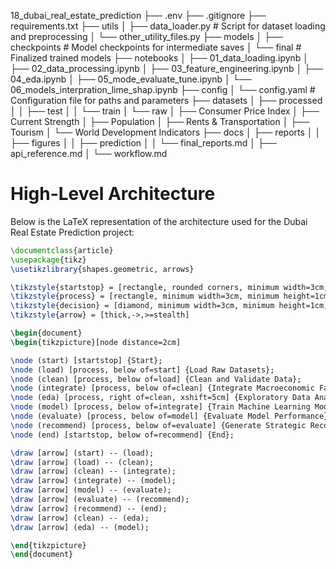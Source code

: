 18_dubai_real_estate_prediction
├── .env
├── .gitignore
├── requirements.txt
├── utils
│   ├── data_loader.py            # Script for dataset loading and preprocessing
│   └── other_utility_files.py
├── models
│   ├── checkpoints               # Model checkpoints for intermediate saves
│   └── final                     # Finalized trained models
├── notebooks
│   ├── 01_data_loading.ipynb
│   ├── 02_data_processing.ipynb
│   ├── 03_feature_engineering.ipynb
│   ├── 04_eda.ipynb
│   ├── 05_mode_evaluate_tune.ipynb
│   └── 06_models_interpration_lime_shap.ipynb
├── config
│   └── config.yaml               # Configuration file for paths and parameters
├── datasets
│   ├── processed
│   │   ├── test
│   │   └── train
│   └── raw
│       ├── Consumer Price Index
│       ├── Current Strength
│       ├── Population
│       ├── Rents & Transportation
│       ├── Tourism
│       └── World Development Indicators
├── docs
│   ├── reports
│   │   ├── figures
│   │   ├── prediction
│   │   └── final_reports.md
│   ├── api_reference.md
│   └── workflow.md


# High-Level Architecture

Below is the LaTeX representation of the architecture used for the Dubai Real Estate Prediction project:

```latex
\documentclass{article}
\usepackage{tikz}
\usetikzlibrary{shapes.geometric, arrows}

\tikzstyle{startstop} = [rectangle, rounded corners, minimum width=3cm, minimum height=1cm,text centered, draw=black, fill=red!30]
\tikzstyle{process} = [rectangle, minimum width=3cm, minimum height=1cm, text centered, draw=black, fill=blue!30]
\tikzstyle{decision} = [diamond, minimum width=3cm, minimum height=1cm, text centered, draw=black, fill=green!30]
\tikzstyle{arrow} = [thick,->,>=stealth]

\begin{document}
\begin{tikzpicture}[node distance=2cm]

\node (start) [startstop] {Start};
\node (load) [process, below of=start] {Load Raw Datasets};
\node (clean) [process, below of=load] {Clean and Validate Data};
\node (integrate) [process, below of=clean] {Integrate Macroeconomic Factors};
\node (eda) [process, right of=clean, xshift=5cm] {Exploratory Data Analysis};
\node (model) [process, below of=integrate] {Train Machine Learning Models};
\node (evaluate) [process, below of=model] {Evaluate Model Performance};
\node (recommend) [process, below of=evaluate] {Generate Strategic Recommendations};
\node (end) [startstop, below of=recommend] {End};

\draw [arrow] (start) -- (load);
\draw [arrow] (load) -- (clean);
\draw [arrow] (clean) -- (integrate);
\draw [arrow] (integrate) -- (model);
\draw [arrow] (model) -- (evaluate);
\draw [arrow] (evaluate) -- (recommend);
\draw [arrow] (recommend) -- (end);
\draw [arrow] (clean) -- (eda);
\draw [arrow] (eda) -- (model);

\end{tikzpicture}
\end{document}

